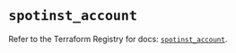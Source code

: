 # `spotinst_account`

Refer to the Terraform Registry for docs: [`spotinst_account`](https://registry.terraform.io/providers/spotinst/spotinst/1.197.1/docs/resources/account).
